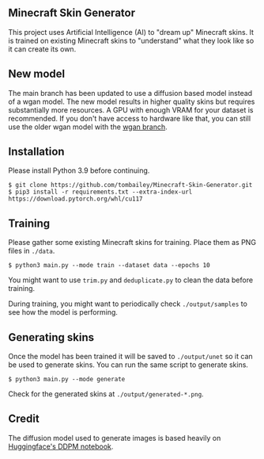 ## Minecraft Skin Generator
This project uses Artificial Intelligence (AI) to "dream up" Minecraft skins. It is trained on existing Minecraft skins to "understand" what they look like so it can create its own.

## New model

The main branch has been updated to use a diffusion based model instead of a wgan model. The new model results in higher quality skins but requires substantially more resources. A GPU with enough VRAM for your dataset is recommended. If you don't have access to hardware like that, you can still use the older wgan model with the [wgan branch](https://github.com/tombailey/Minecraft-Skin-Generator/tree/wgan).

## Installation
Please install Python 3.9 before continuing.

    $ git clone https://github.com/tombailey/Minecraft-Skin-Generator.git
    $ pip3 install -r requirements.txt --extra-index-url https://download.pytorch.org/whl/cu117

## Training
Please gather some existing Minecraft skins for training. Place them as PNG files in `./data`.

    $ python3 main.py --mode train --dataset data --epochs 10

You might want to use `trim.py` and `deduplicate.py` to clean the data before training.

During training, you might want to periodically check `./output/samples` to see how the model is performing.

## Generating skins
Once the model has been trained it will be saved to `./output/unet` so it can be used to generate skins. You can run the same script to generate skins.

    $ python3 main.py --mode generate

Check for the generated skins at `./output/generated-*.png`.

## Credit   

The diffusion model used to generate images is based heavily on [Huggingface's DDPM notebook](https://github.com/huggingface/notebooks/blob/8392fcc5d61396e39159c9f582c131599a48579b/diffusers/training_example.ipynb).
